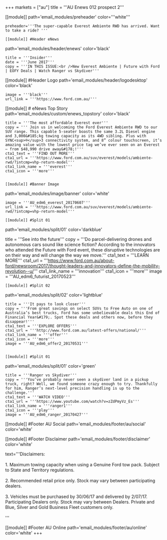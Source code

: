 +++
markets = ["au"]
title = '''AU Enews 012 prospect 2'''

[[module]]
path='email_modules/preheader'
color='''white'''

	preheader='''The super-capable Everest Ambiente RWD has arrived. Want to take a ride? '''

	[[module]] #Header eNews 
path='email_modules/header/enews'
color='black'

	title = '''Insider'''
	date = '''June 2017'''
	copy = '''IN THIS ISSUE:<br />New Everest Ambiente | Future with Ford | EOFY Deals | Watch Ranger vs Skydiver'''

[[module]] #Header Logo
path='email_modules/header/logodesktop'
color='black'

	image = '''black'''
	url_link = '''https://www.ford.com.au/'''

[[module]] # eNews Top Story
path='email_modules/custom/enews_topstory'
color='black'

	title = '''The most affordable Everest ever'''
	copy = ''' Join us in welcoming the Ford Everest Ambiente RWD to our SUV range. This capable 5-seater boasts the same 3.2L Diesel engine and 3,000&#185;kg towing capacity as its 4WD sibling. Plus with SYNC<sup>®</sup>3 connectivity system, and 8” colour touchscreen, it’s amazing value with the lowest price tag we’ve ever seen on an Everest – from $48,990 drive away&#178;!'''
	cta1_text = '''FIND OUT MORE'''
	cta1_url = '''https://www.ford.com.au/suv/everest/models/ambiente-rwd/?intcmp=vhp-return-model'''
	cta1_link_name = '''everest'''
	cta1_icon = '''more'''


	[[module]] #Banner Image
path='email_modules/image/banner'
color='white'

	image = '''AU_edm6_everest_20170607'''
	url_link = '''https://www.ford.com.au/suv/everest/models/ambiente-rwd/?intcmp=vhp-return-model'''

	[[module]] #Split 01 
path='email_modules/split/01'
color='darkblue'

 title = '''See into the future'''
	copy = '''Do parcel-delivering drones and autonomous cars sound like science fiction? According to the innovators who attended the Future with Ford event, these disruptive technologies are on their way and will change the way we move.'''
	cta1_text = '''LEARN MORE'''
	cta1_url = '''https://www.ford.com.au/about-ford/newsroom/2017/thought-leaders-and-innovators-define-the-mobility-revolution--u/'''
	cta1_link_name = '''innovation'''
	cta1_icon = '''more'''
	image = '''AU_edm6_futurist_20170523'''


	[[module]] #Split 02
path='email_modules/split/02'
color='lightblue'

	title = '''It pays to look closer'''
	copy = '''From great savings on select SUVs to Free Auto on one of Australia’s best trucks, Ford has some unbelievable deals this End of Financial Year&#179;. Spot these deals and others now, before they disappear!'''
	cta1_text = '''EXPLORE OFFERS'''
	cta1_url = '''http://www.ford.com.au/latest-offers/national/'''
	cta1_link_name = '''offer'''
	cta1_icon = '''more'''
	image = '''AU_edm6_offer2_20170531'''


	[[module]] #Split 01
path='email_modules/split/01'
color='green'

	title = '''Ranger vs Skydiver'''
	copy = '''You’ve probably never seen a skydiver land in a pickup truck, right? Well, we found someone crazy enough to try. Thankfully for him, Ranger’s next-level precision handling is up to the challenge.'''
	cta1_text = '''WATCH VIDEO'''
	cta1_url = '''https://www.youtube.com/watch?v=zZdPmyVz_Es'''
	cta1_link_name = '''ranger1'''
	cta1_icon = '''play'''
	image = '''AU_edm6_ranger_20170427'''


[[module]] #Footer AU Social
path='email_modules/footer/au/social'
color='white'

 [[module]] #Footer Disclaimer
path='email_modules/footer/disclaimer'
color='white'

text='''Disclaimers:<br /><br />
	1. Maximum towing capacity when using a Genuine Ford tow pack. Subject to State and Territory regulations.<br /><br />
	2. Recommended retail price only. Stock may vary between participating dealers.<br /><br />
	3. Vehicles must be purchased by 30/06/17 and delivered by 2/07/17. Participating Dealers only. Stock may vary between Dealers. Private and Blue, Silver and Gold Business Fleet customers only.<br /><br />'''

[[module]] #Footer AU Online
path='email_modules/footer/au/online'
color='white'
+++
